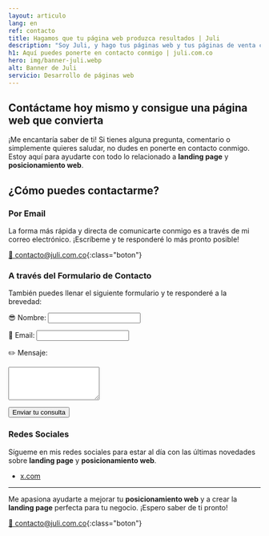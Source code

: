 ```yaml
---
layout: articulo
lang: en
ref: contacto
title: Hagamos que tu página web produzca resultados | Juli
description: "Soy Juli, y hago tus páginas web y tus páginas de venta con una calidad superior: Más conversiones, Más ventas, Mejor optimizadas, Hermosas. Entra aquí"
h1: Aquí puedes ponerte en contacto conmigo | juli.com.co
hero: img/banner-juli.webp
alt: Banner de Juli
servicio: Desarrollo de páginas web
---
```

## Contáctame hoy mismo y consigue una página web que convierta

¡Me encantaría saber de ti! Si tienes alguna pregunta, comentario o simplemente quieres saludar, no dudes en ponerte en contacto conmigo. Estoy aquí para ayudarte con todo lo relacionado a **landing page** y **posicionamiento web**.

## ¿Cómo puedes contactarme?

### Por Email

La forma más rápida y directa de comunicarte conmigo es a través de mi correo electrónico. ¡Escríbeme y te responderé lo más pronto posible!

[📧 contacto@juli.com.co](mailto:{{site.email}}){:class="boton"}

### A través del Formulario de Contacto

También puedes llenar el siguiente formulario y te responderé a la brevedad:

<form action="https://formspree.io/f/{your-id}" method="POST">
  <label for="name">😎 Nombre:</label>
  <input type="text" id="name" name="name" required>
  
  <label for="email">📧 Email:</label>
  <input type="email" id="email" name="_replyto" required>
  
  <label for="message">✏️ Mensaje:</label>
  <textarea id="message" name="message" rows="4" required></textarea>
  
  <button type="submit" class="boton">Enviar tu consulta</button>
</form>

### Redes Sociales

Sígueme en mis redes sociales para estar al día con las últimas novedades sobre **landing page** y **posicionamiento web**.

- [x.com]({{site.author.instagram}})

---

Me apasiona ayudarte a mejorar tu **posicionamiento web** y a crear la **landing page** perfecta para tu negocio. ¡Espero saber de ti pronto!

[📧 contacto@juli.com.co](mailto:{{site.email}}){:class="boton"}
